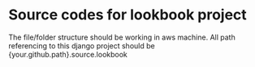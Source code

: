 Source codes for lookbook project
===========
The file/folder structure should be working in aws machine.
All path referencing to this django project should be {your.github.path}.source.lookbook
